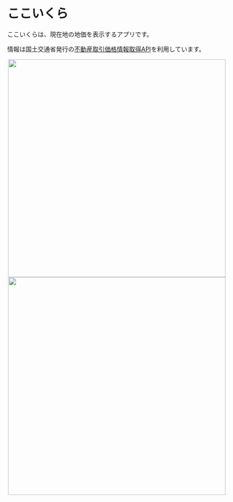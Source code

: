 # ここいくら

ここいくらは、現在地の地価を表示するアプリです。

情報は国土交通省発行の[不動産取引価格情報取得API](http://www.land.mlit.go.jp/webland/api.html)を利用しています。


<div align="center">
<img src="https://user-images.githubusercontent.com/19145527/51783205-e0ee8c00-2179-11e9-9bd3-2702682cadf8.jpg" height="500px" />         
<img src="https://user-images.githubusercontent.com/19145527/51783203-e0ee8c00-2179-11e9-887d-b843574af04a.jpg" height="500px" />
</div>




